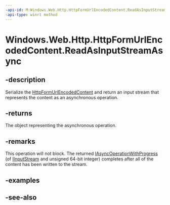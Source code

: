 ```yaml
---
-api-id: M:Windows.Web.Http.HttpFormUrlEncodedContent.ReadAsInputStreamAsync
-api-type: winrt method
---
```


<!-- Method syntax
public Windows.Foundation.IAsyncOperationWithProgress<Windows.Storage.Streams.IInputStream, ulong> ReadAsInputStreamAsync()
-->

# Windows.Web.Http.HttpFormUrlEncodedContent.ReadAsInputStreamAsync

## -description
Serialize the [HttpFormUrlEncodedContent](httpformurlencodedcontent.md) and return an input stream that represents the content as an asynchronous operation.

## -returns
The object representing the asynchronous operation.

## -remarks
This operation will not block. The returned [IAsyncOperationWithProgress](../windows.foundation/iasyncoperationwithprogress_2.md) (of [IInputStream](/uwp/api/windows.storage.streams.iinputstream) and unsigned 64-bit integer) completes after all of the content has been written to the stream.

## -examples

## -see-also
